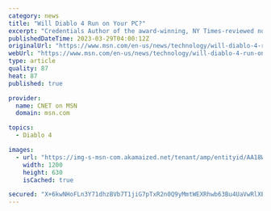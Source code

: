 ```yaml
---
category: news
title: "Will Diablo 4 Run on Your PC?"
excerpt: "Credentials Author of the award-winning, NY Times-reviewed nonfiction book The Tetris Effect; Longtime consumer technology expert for CBS Mornings Early Diablo 4 players got a chance to test-drive the ..."
publishedDateTime: 2023-03-29T04:00:12Z
originalUrl: "https://www.msn.com/en-us/news/technology/will-diablo-4-run-on-your-pc/ar-AA18W5CS"
webUrl: "https://www.msn.com/en-us/news/technology/will-diablo-4-run-on-your-pc/ar-AA18W5CS"
type: article
quality: 87
heat: 87
published: true

provider:
  name: CNET on MSN
  domain: msn.com

topics:
  - Diablo 4

images:
  - url: "https://img-s-msn-com.akamaized.net/tenant/amp/entityid/AA18W5CM.img?h=630&w=1200&m=6&q=60&o=t&l=f&f=jpg"
    width: 1200
    height: 630
    isCached: true

secured: "X+6kwNHoFLn3Y71dhzBVb7T1jiG7pTxR2n0Q9yMmtWEXRhwb63Bu4UaVwRlXE6J08nJ9MW03aF03P8I156/ibBYnc7Yq9uEdgLgT/TZT9ND67rwg+QvR6uTtOukn1BuOoNPvOScZf7zLY7rUUcyrYuviIxDMQdos/h2D77Eknxev2JQZnzCvMvT1w7KpsjZGOdgsHOxzTIkjgOrwtDR8j28huSMC0YYuid1HbMf2cwWG55HoIuEKyVjcQkzT8xCdGXfdTO3tJI2SHipC40A4tUwAMZkZJ5X/iG9z7tbpmiG2DdQFxuqfGS4137n8asyyCXc+kc2L8xYpJ5sbLPf2k/XX4fhUCTJWRIuzhKeEOKA=;8rhL+9o/VEdAkjgXAaYNyA=="
---
```


